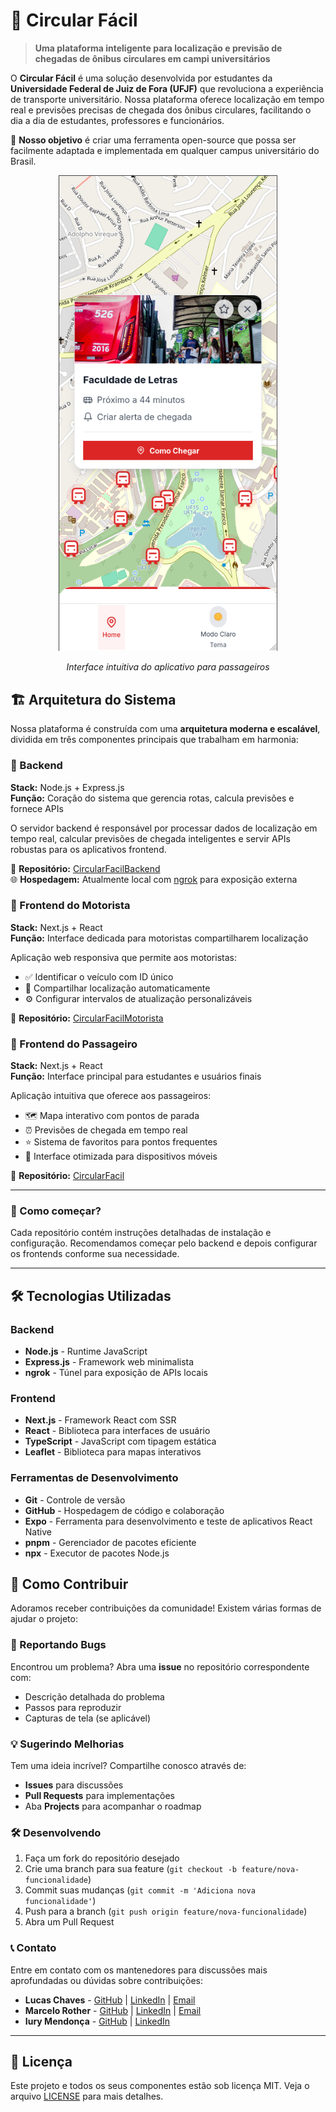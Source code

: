 # 🚌 Circular Fácil

> **Uma plataforma inteligente para localização e previsão de chegadas de ônibus circulares em campi universitários**

O **Circular Fácil** é uma solução desenvolvida por estudantes da **Universidade Federal de Juiz de Fora (UFJF)** que revoluciona a experiência de transporte universitário. Nossa plataforma oferece localização em tempo real e previsões precisas de chegada dos ônibus circulares, facilitando o dia a dia de estudantes, professores e funcionários.

🎯 **Nosso objetivo** é criar uma ferramenta open-source que possa ser facilmente adaptada e implementada em qualquer campus universitário do Brasil.

<p align="center">
  <img src="./public/CircularFacilPassageiro.png" alt="Interface do Aplicativo Circular Fácil para Passageiros" width="350"/>
</p>
<p align="center"><em>Interface intuitiva do aplicativo para passageiros</em></p>

## 🏗️ Arquitetura do Sistema

Nossa plataforma é construída com uma **arquitetura moderna e escalável**, dividida em três componentes principais que trabalham em harmonia:

### 🔧 Backend
**Stack:** Node.js + Express.js  
**Função:** Coração do sistema que gerencia rotas, calcula previsões e fornece APIs

O servidor backend é responsável por processar dados de localização em tempo real, calcular previsões de chegada inteligentes e servir APIs robustas para os aplicativos frontend.

📁 **Repositório:** [CircularFacilBackend](https://github.com/CircularFacil/CircularFacilBackend)  
🌐 **Hospedagem:** Atualmente local com [ngrok](https://ngrok.com/) para exposição externa

### 📱 Frontend do Motorista  
**Stack:** Next.js + React  
**Função:** Interface dedicada para motoristas compartilharem localização

Aplicação web responsiva que permite aos motoristas:
- ✅ Identificar o veículo com ID único
- 📍 Compartilhar localização automaticamente
- ⚙️ Configurar intervalos de atualização personalizáveis

📁 **Repositório:** [CircularFacilMotorista](https://github.com/CircularFacil/CircularFacilMotorista)

### 🎯 Frontend do Passageiro
**Stack:** Next.js + React  
**Função:** Interface principal para estudantes e usuários finais

Aplicação intuitiva que oferece aos passageiros:
- 🗺️ Mapa interativo com pontos de parada
- ⏰ Previsões de chegada em tempo real  
- ⭐ Sistema de favoritos para pontos frequentes
- 📱 Interface otimizada para dispositivos móveis

📁 **Repositório:** [CircularFacil](https://github.com/CircularFacil/CircularFacil)

---

### 🚀 Como começar?

Cada repositório contém instruções detalhadas de instalação e configuração. Recomendamos começar pelo backend e depois configurar os frontends conforme sua necessidade.

---

## 🛠️ Tecnologias Utilizadas

### Backend
- **Node.js** - Runtime JavaScript
- **Express.js** - Framework web minimalista
- **ngrok** - Túnel para exposição de APIs locais

### Frontend
- **Next.js** - Framework React com SSR
- **React** - Biblioteca para interfaces de usuário
- **TypeScript** - JavaScript com tipagem estática
- **Leaflet** - Biblioteca para mapas interativos

### Ferramentas de Desenvolvimento
- **Git** - Controle de versão
- **GitHub** - Hospedagem de código e colaboração
- **Expo** - Ferramenta para desenvolvimento e teste de aplicativos React Native
- **pnpm** - Gerenciador de pacotes eficiente
- **npx** - Executor de pacotes Node.js


## 🤝 Como Contribuir

Adoramos receber contribuições da comunidade! Existem várias formas de ajudar o projeto:

### 🐛 Reportando Bugs
Encontrou um problema? Abra uma **issue** no repositório correspondente com:
- Descrição detalhada do problema
- Passos para reproduzir
- Capturas de tela (se aplicável)

### 💡 Sugerindo Melhorias  
Tem uma ideia incrível? Compartilhe conosco através de:
- **Issues** para discussões
- **Pull Requests** para implementações
- Aba **Projects** para acompanhar o roadmap

### 🛠️ Desenvolvendo
1. Faça um fork do repositório desejado
2. Crie uma branch para sua feature (`git checkout -b feature/nova-funcionalidade`)
3. Commit suas mudanças (`git commit -m 'Adiciona nova funcionalidade'`)
4. Push para a branch (`git push origin feature/nova-funcionalidade`)
5. Abra um Pull Request

### 📞 Contato
Entre em contato com os mantenedores para discussões mais aprofundadas ou dúvidas sobre contribuições:

- **Lucas Chaves** - [GitHub](https://github.com/LucasVChaves) | [LinkedIn](https://www.linkedin.com/in/lucasvchaves/) | [Email](mailto:lucasvchaves@gmail.com)
- **Marcelo Rother** - [GitHub](https://github.com/MarceloRother) | [LinkedIn](https://www.linkedin.com/in/mrothersf/) | [Email](mailto:marcelorotherwork@gmail.com)
- **Iury Mendonça** - [GitHub](https://github.com/iiUrryy) | [LinkedIn](https://www.linkedin.com/in/iurymendonca/)

---

## 📄 Licença

Este projeto e todos os seus componentes estão sob licença MIT. Veja o arquivo [LICENSE](LICENSE) para mais detalhes.
